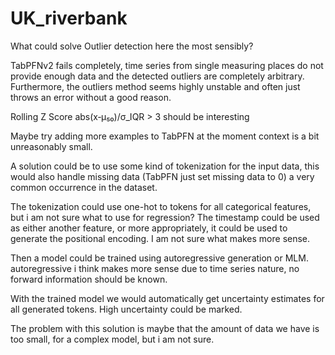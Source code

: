 # UK_riverbank

What could solve Outlier detection here the most sensibly?

TabPFNv2 fails completely, time series from single measuring places do not provide enough data and the detected outliers are completely arbitrary. Furthermore, the outliers method seems highly unstable and often just throws an error without a good reason.

Rolling Z Score abs(x‑μ₅₀)/σ_IQR > 3 should be interesting

Maybe try adding more examples to TabPFN at the moment context is a bit unreasonably small.

A solution could be to use some kind of tokenization for the input data, this would also handle missing data (TabPFN just set missing data to 0) a very common occurrence in the dataset.

The tokenization could use one-hot to tokens for all categorical features, but i am not sure what to use for regression? The timestamp could be used as either another feature, or more appropriately, it could be used to generate the positional encoding. I am not sure what makes more sense.

Then a model could be trained using autoregressive generation or MLM. autoregressive i think makes more sense due to time series nature, no forward information should be known.

With the trained model we would automatically get uncertainty estimates for all generated tokens. High uncertainty could be marked.

The problem with this solution is maybe that the amount of data we have is too small, for a complex model, but i am not sure.
